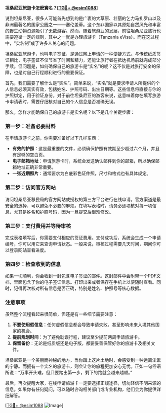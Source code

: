**坦桑尼亚旅遊卡怎麽實名？[[TG💪+ @esim1088](https://t.me/s/esim1088)]**

说到坦桑尼亚，很多人可能首先想到的是广袤的大草原、壮丽的乞力马扎罗山以及非洲最著名的国家公园之一——塞伦盖蒂。这个东非国家以其原始自然风光和丰富的野生动物资源吸引了无数游客。然而，随着旅游业的发展，前往坦桑尼亚旅行也需要遵循一定的规则，其中之一就是办理旅游卡（Tanzania eVisa）。而在这过程中，“实名制”成了许多人关心的问题。

坦桑尼亚旅游卡，也叫电子签证，是通过网上申请的一种便捷方式。与传统纸质签证相比，电子签证不仅节省了时间和精力，还能让旅行者在抵达机场前就完成部分手续。但问题是，如何确保自己的旅游卡是“实名”的呢？这不仅是对旅行安全的保障，也是对自己行程顺利进行的重要保证。

首先，我们需要了解什么是“实名”。简单来说，“实名”就是要求申请人所提供的个人信息必须真实有效，包括姓名、护照号码、出生日期等。这些信息将直接与你的护照绑定，用于验证身份。对于前往坦桑尼亚的游客来说，这意味着你在填写旅游卡申请表时，需要仔细核对自己的个人信息是否准确无误。

那么，怎样才能确保自己的旅游卡是实名呢？以下是几个关键步骤：

### 第一步：准备必要材料

在申请旅游卡之前，你需要准备好以下几样东西：

- **有效的护照**：这是最重要的文件，必须确保护照有效期至少超过六个月，并且有足够的空白页。
- **电子邮箱地址**：申请旅游卡时，系统会发送确认邮件到你的邮箱，所以确保邮箱地址正确非常重要。
- **一张近期照片**：通常要求为白底彩色证件照，尺寸和格式也有具体规定。

### 第二步：访问官方网站

访问坦桑尼亚移民局的官方网站或授权的第三方平台进行在线申请。官方渠道是最安全的选择，可以避免不必要的麻烦。在填写表格时，请务必逐项核对每一项信息，尤其是姓名和护照号码，因为一旦提交后很难修改。

### 第三步：支付费用并等待审核

完成表格填写后，你需要支付相应的签证费用。支付成功后，系统会生成一个申请编号，你可以用它来查询申请状态。一般来说，审核过程需要几天时间，期间你可以登录网站查看进度。

### 第四步：检查收到的信息

如果一切顺利，你会收到一封包含电子签证的邮件。这封邮件中会附带一个PDF文档，里面包含了你的电子签证信息。打印出来或者保存在手机上以便随时查看。同时，记得再次核对所有信息是否正确，特别是姓名、护照号等核心数据。

### 注意事项

虽然整个流程看起来很简单，但还是有一些细节需要注意：

1. **不要使用假信息**：任何虚假信息都会导致申请失败，甚至影响未来入境其他国家的机会。
2. **提前规划时间**：为了避免耽误行程，建议至少提前两周申请旅游卡。
3. **保留备份**：无论是纸质版还是电子版，都要妥善保管好你的旅游卡及相关文件。

坦桑尼亚是一个美丽而神秘的地方，当你踏上这片土地时，会感受到一种远离尘嚣的宁静。而拥有一个实名的旅游卡，则会让你的旅程更加安心无忧。正如一句俗语所说：“万事开头难，但只要踏出第一步，剩下的路就会越来越顺。”

最后，再次提醒大家，在线申请旅游卡一定要选择正规途径，切勿轻信不明来源的信息。如果你有任何疑问，可以随时咨询相关部门或专业机构，他们会为你提供详细解答。

[[TG💪+ @esim1088](https://t.me/s/esim1088) ![Image](https://i.postimg.cc/4NQfJmqS/Snipaste-2025-05-13-00-14-12.png)]